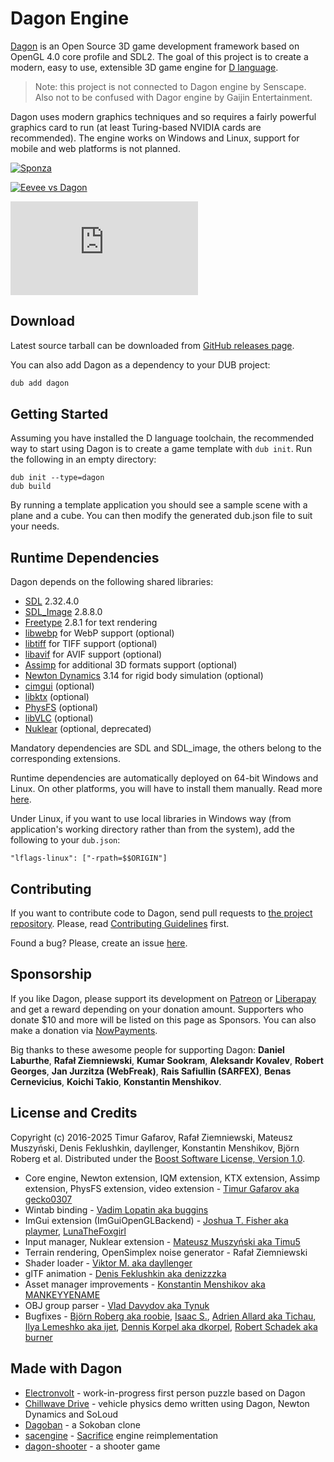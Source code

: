 # Dagon Engine

[Dagon](https://github.com/gecko0307/dagon) is an Open Source 3D game development framework based on OpenGL 4.0 core profile and SDL2. The goal of this project is to create a modern, easy to use, extensible 3D game engine for [D language](https://dlang.org/).

> Note: this project is not connected to Dagon engine by Senscape. Also not to be confused with Dagor engine by Gaijin Entertainment.

Dagon uses modern graphics techniques and so requires a fairly powerful graphics card to run (at least Turing-based NVIDIA cards are recommended). The engine works on Windows and Linux, support for mobile and web platforms is not planned.

[![Sponza](https://blog.pixperfect.online/wp-content/uploads/2025/05/sponza.jpg)](https://blog.pixperfect.online/wp-content/uploads/2025/05/sponza.jpg?)

[![Eevee vs Dagon](https://blog.pixperfect.online/wp-content/uploads/2025/05/eevee_vs_dagon.jpg)](https://blog.pixperfect.online/wp-content/uploads/2025/05/eevee_vs_dagon.jpg?)

<div class="video-container">
    <iframe src="https://www.youtube.com/embed/iDF4shPofgU" title="YouTube video player" frameborder="0" allow="accelerometer; autoplay; clipboard-write; encrypted-media; gyroscope; picture-in-picture" allowfullscreen></iframe>
</div>

## Download

Latest source tarball can be downloaded from [GitHub releases page](https://github.com/gecko0307/dagon/releases).

You can also add Dagon as a dependency to your DUB project:

```bash
dub add dagon
```

## Getting Started

Assuming you have installed the D language toolchain, the recommended way to start using Dagon is to create a game template with `dub init`. Run the following in an empty directory:

```
dub init --type=dagon
dub build
```

By running a template application you should see a sample scene with a plane and a cube. You can then modify the generated dub.json file to suit your needs.

## Runtime Dependencies

Dagon depends on the following shared libraries:

* [SDL](https://www.libsdl.org) 2.32.4.0
* [SDL_Image](https://github.com/libsdl-org/SDL_image) 2.8.8.0
* [Freetype](https://www.freetype.org) 2.8.1 for text rendering
* [libwebp](https://chromium.googlesource.com/webm/libwebp) for WebP support (optional)
* [libtiff](https://libtiff.gitlab.io/libtiff/) for TIFF support (optional)
* [libavif](https://github.com/AOMediaCodec/libavif) for AVIF support (optional)
* [Assimp](https://github.com/assimp/assimp) for additional 3D formats support (optional)
* [Newton Dynamics](https://github.com/MADEAPPS/newton-dynamics) 3.14 for rigid body simulation (optional)
* [cimgui](https://github.com/cimgui/cimgui) (optional)
* [libktx](https://github.com/KhronosGroup/KTX-Software) (optional)
* [PhysFS](https://github.com/icculus/physfs) (optional)
* [libVLC](https://www.videolan.org/vlc/libvlc.html) (optional)
* [Nuklear](https://github.com/Immediate-Mode-UI/Nuklear) (optional, deprecated)

Mandatory dependencies are SDL and SDL_image, the others belong to the corresponding extensions.

Runtime dependencies are automatically deployed on 64-bit Windows and Linux. On other platforms, you will have to install them manually. Read more [here](https://github.com/gecko0307/dagon/blob/master/doc/Runtime%20Dependencies.md).

Under Linux, if you want to use local libraries in Windows way (from application's working directory rather than from the system), add the following to your `dub.json`:

```
"lflags-linux": ["-rpath=$$ORIGIN"]
```

## Contributing

If you want to contribute code to Dagon, send pull requests to [the project repository](https://github.com/gecko0307/dagon). Please, read [Contributing Guidelines](?p=contributing_guidelines) first.

Found a bug? Please, create an issue [here](https://github.com/gecko0307/dagon/issues).

## Sponsorship

If you like Dagon, please support its development on [Patreon](https://www.patreon.com/gecko0307) or [Liberapay](https://liberapay.com/gecko0307) and get a reward depending on your donation amount. Supporters who donate $10 and more will be listed on this page as Sponsors. You can also make a donation via [NowPayments](https://nowpayments.io/donation?api_key=EAAJMMS-8Z643SJ-K5Z4V2Q-Z31626N).

Big thanks to these awesome people for supporting Dagon: **Daniel Laburthe**, **Rafał Ziemniewski**, **Kumar Sookram**, **Aleksandr Kovalev**, **Robert Georges**, **Jan Jurzitza (WebFreak)**, **Rais Safiullin (SARFEX)**, **Benas Cernevicius**, **Koichi Takio**, **Konstantin Menshikov**.

## License and Credits

Copyright (c) 2016-2025 Timur Gafarov, Rafał Ziemniewski, Mateusz Muszyński, Denis Feklushkin, dayllenger, Konstantin Menshikov, Björn Roberg et al. Distributed under the [Boost Software License, Version 1.0](https://www.boost.org/LICENSE_1_0.txt).

* Core engine, Newton extension, IQM extension, KTX extension, Assimp extension, PhysFS extension, video extension - [Timur Gafarov aka gecko0307](https://github.com/gecko0307)
* Wintab binding - [Vadim Lopatin aka buggins](https://github.com/buggins)
* ImGui extension (ImGuiOpenGLBackend) - [Joshua T. Fisher aka playmer](https://github.com/playmer), [LunaTheFoxgirl](https://github.com/LunaTheFoxgirl)
* Input manager, Nuklear extension - [Mateusz Muszyński aka Timu5](https://github.com/Timu5)
* Terrain rendering, OpenSimplex noise generator - Rafał Ziemniewski
* Shader loader - [Viktor M. aka dayllenger](https://github.com/dayllenger)
* glTF animation - [Denis Feklushkin aka denizzzka](https://github.com/denizzzka)
* Asset manager improvements - [Konstantin Menshikov aka MANKEYYENAME](https://github.com/MANKEYYENAME)
* OBJ group parser - [Vlad Davydov aka Tynuk](https://github.com/Tynukua)
* Bugfixes - [Björn Roberg aka roobie](https://github.com/roobie), [Isaac S.](https://github.com/isaacs-dev), [Adrien Allard aka Tichau](https://github.com/Tichau), [Ilya Lemeshko aka ijet](https://github.com/my-ijet), [Dennis Korpel aka dkorpel](https://github.com/dkorpel), [Robert Schadek aka burner](https://github.com/burner)

## Made with Dagon

* [Electronvolt](https://github.com/gecko0307/electronvolt) - work-in-progress first person puzzle based on Dagon
* [Chillwave Drive](https://github.com/gecko0307/chillwavedrive) - vehicle physics demo written using Dagon, Newton Dynamics and SoLoud
* [Dagoban](https://github.com/Timu5/dagoban) - a Sokoban clone
* [sacengine](https://github.com/tg-2/sacengine) - [Sacrifice](https://en.wikipedia.org/wiki/Sacrifice_(video_game)) engine reimplementation
* [dagon-shooter](https://github.com/aferust/dagon-shooter) - a shooter game
